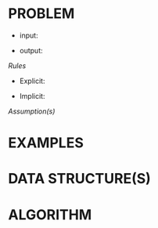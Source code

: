 # PROBLEM


- input:

- output:

*Rules*
- Explicit:

- Implicit:


*Assumption(s)*


# EXAMPLES


# DATA STRUCTURE(S)


# ALGORITHM

